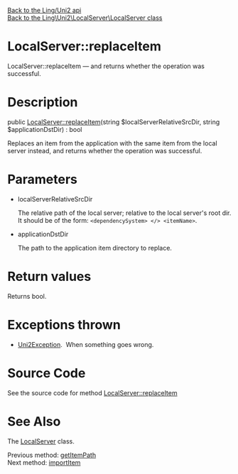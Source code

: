 [Back to the Ling/Uni2 api](https://github.com/lingtalfi/Uni2/blob/master/doc/api/Ling/Uni2.md)<br>
[Back to the Ling\Uni2\LocalServer\LocalServer class](https://github.com/lingtalfi/Uni2/blob/master/doc/api/Ling/Uni2/LocalServer/LocalServer.md)


LocalServer::replaceItem
================



LocalServer::replaceItem — and returns whether the operation was successful.




Description
================


public [LocalServer::replaceItem](https://github.com/lingtalfi/Uni2/blob/master/doc/api/Ling/Uni2/LocalServer/LocalServer/replaceItem.md)(string $localServerRelativeSrcDir, string $applicationDstDir) : bool




Replaces an item from the application with the same item from the local server instead,
and returns whether the operation was successful.




Parameters
================


- localServerRelativeSrcDir

    The relative path of the local server; relative to the local server's root dir.
It should be of the form: ```<dependencySystem> </> <itemName>```.

- applicationDstDir

    The path to the application item directory to replace.


Return values
================

Returns bool.


Exceptions thrown
================

- [Uni2Exception](https://github.com/lingtalfi/Uni2/blob/master/doc/api/Ling/Uni2/Exception/Uni2Exception.md).&nbsp;
When something goes wrong.






Source Code
===========
See the source code for method [LocalServer::replaceItem](https://github.com/lingtalfi/Uni2/blob/master/LocalServer/LocalServer.php#L160-L172)


See Also
================

The [LocalServer](https://github.com/lingtalfi/Uni2/blob/master/doc/api/Ling/Uni2/LocalServer/LocalServer.md) class.

Previous method: [getItemPath](https://github.com/lingtalfi/Uni2/blob/master/doc/api/Ling/Uni2/LocalServer/LocalServer/getItemPath.md)<br>Next method: [importItem](https://github.com/lingtalfi/Uni2/blob/master/doc/api/Ling/Uni2/LocalServer/LocalServer/importItem.md)<br>

